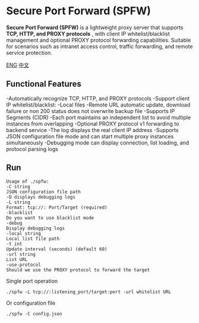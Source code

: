 # Secure Port Forward (SPFW)

**Secure Port Forward (SPFW)** is a lightweight proxy server that supports  **TCP, HTTP, and PROXY protocols** , with client IP whitelist/blacklist management and optional PROXY protocol forwarding capabilities. Suitable for scenarios such as intranet access control, traffic forwarding, and remote service protection.

[ENG](https://github.com/Usagi537233/SPFW/blob/main/README.md) [中文](https://github.com/Usagi537233/SPFW/blob/main/README_CN.md)

## Functional Features

-Automatically recognize TCP, HTTP, and PROXY protocols
-Support client IP whitelist/blacklist:
-Local files
-Remote URL automatic update, download failure or non 200 status does not overwrite backup file
-Supports IP Segments (CIDR)
-Each port maintains an independent list to avoid multiple instances from overlapping
-Optional PROXY protocol v1 forwarding to backend service
-The log displays the real client IP address
-Supports JSON configuration file mode and can start multiple proxy instances simultaneously
-Debugging mode can display connection, list loading, and protocol parsing logs

## Run

```text
Usage of ./spfw:
-C string
JSON configuration file path
-D displays debugging logs
-L string
Format: tcp://: Port/Target (required)
-blacklist
Do you want to use blacklist mode
-debug
Display debugging logs
-local string
Local list file path
-t int
Update interval (seconds) (default 60)
-url string
List URL
-use-protocol
Should we use the PROXY protocol to forward the target
```
Single port operation
~~~
./spfw -L tcp://:listening_port/target:port -url whitelist URL
~~~
Or configuration file
~~~
./spfw -C config.json
~~~

